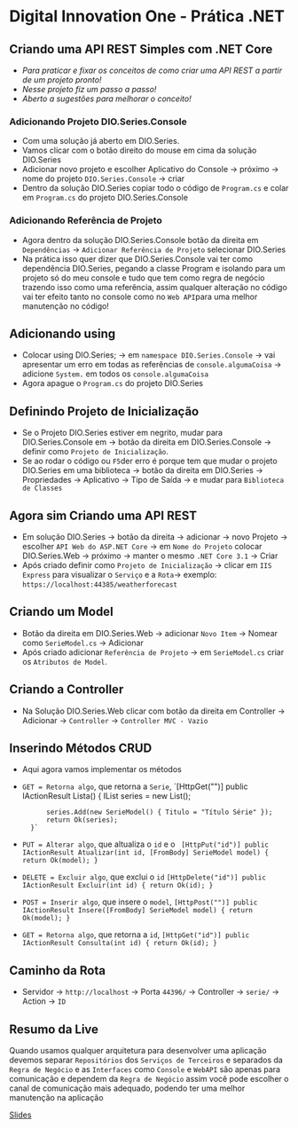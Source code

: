 # Digital Innovation One - Prática .NET

## Criando uma API REST Simples com .NET Core

- _Para praticar e fixar os conceitos de como criar uma API REST a partir de um projeto pronto!_
- _Nesse projeto fiz um passo a passo!_
- _Aberto a sugestões para melhorar o conceito!_

### Adicionando Projeto DIO.Series.Console

* Com uma solução já aberto em DIO.Series.
* Vamos clicar com o botão direito do mouse em cima da solução DIO.Series
* Adicionar novo projeto e escolher Aplicativo do Console -> próximo -> nome do projeto `DIO.Series.Console` -> criar
* Dentro da solução DIO.Series copiar todo o código de `Program.cs` e colar em `Program.cs` 
do projeto DIO.Series.Console

### Adicionando Referência de Projeto

* Agora dentro da solução DIO.Series.Console botão da direita em `Dependências` -> 
`Adicionar Referência de Projeto` selecionar DIO.Series 
* Na prática isso quer dizer que DIO.Series.Console vai ter como dependência DIO.Series, 
pegando a classe Program e isolando para um projeto só do meu console e tudo que tem como 
regra de negócio trazendo isso como uma referência, assim qualquer alteração no código vai ter efeito tanto no console
como no `Web API`para uma melhor manutenção no código!

## Adicionando using

* Colocar using DIO.Series; -> em `namespace DIO.Series.Console` -> vai apresentar um erro em todas 
as referências de `console.algumaCoisa` -> adicione `System.` em todos os `console.algumaCoisa`
* Agora apague o `Program.cs` do projeto DIO.Series

## Definindo Projeto de Inicialização

* Se o Projeto DIO.Series estiver em negrito, mudar para DIO.Series.Console em -> botão da direita em DIO.Series.Console
-> definir como `Projeto de Inicialização`.
* Se ao rodar o código ou `F5`der erro é porque tem que mudar o projeto DIO.Series em uma biblioteca ->
botão da direita em DIO.Series -> Propriedades -> Aplicativo -> Tipo de Saída -> e mudar para `Biblioteca de Classes`

## Agora sim Criando uma API REST

* Em solução DIO.Series -> botão da direita -> adicionar -> novo Projeto -> escolher `API Web do ASP.NET Core` ->
em `Nome do Projeto` colocar DIO.Series.Web -> próximo -> manter o mesmo `.NET Core 3.1` -> Criar
* Após criado definir como `Projeto de Inicialização` -> 
clicar em `IIS Express` para visualizar o `Serviço` e a `Rota`-> exemplo: `https://localhost:44385/weatherforecast`

## Criando um Model

* Botão da direita em DIO.Series.Web -> adicionar `Novo Item` -> Nomear como `SerieModel.cs` -> Adicionar
* Após criado adicionar `Referência de Projeto` -> em `SerieModel.cs` criar os `Atributos de Model`.

## Criando a Controller

* Na Solução DIO.Series.Web clicar com botão da direita em Controller -> 
Adicionar -> `Controller` -> `Controller MVC - Vazio`

## Inserindo Métodos CRUD

* Aqui agora vamos implementar os métodos 
* `GET = Retorna algo`, que retorna a `Serie`, 
`[HttpGet("")]
        public IActionResult Lista()
        {
            IList<SerieModel> series = new List<SerieModel>();

            series.Add(new SerieModel() { Titulo = "Título Série" });            
            return Ok(series);
        }`

* `PUT = Alterar algo`, que altualiza o `id` e o
` [HttpPut("id")]
        public IActionResult Atualizar(int id, [FromBody] SerieModel model)
        {
            return Ok(model);
        }`

* `DELETE = Excluir algo`, que exclui o `id`
`[HttpDelete("id")]
        public IActionResult Excluir(int id)
        {
            return Ok(id);
        }`

* `POST = Inserir algo`, que insere o `model`,
`[HttpPost("")]
        public IActionResult Insere([FromBody] SerieModel model)
        {
            return Ok(model);
        }`

* `GET = Retorna algo`, que retorna a `id`, 
`[HttpGet("id")]
        public IActionResult Consulta(int id)
        {
            return Ok(id);
        }`
        
## Caminho da Rota 

* Servidor -> `http://localhost` -> Porta `44396/` -> Controller -> `serie/` -> Action -> `ID`        
        
## Resumo da Live

Quando usamos qualquer arquitetura para desenvolver uma aplicação devemos separar `Repositórios` dos `Serviços de Terceiros` e separados da `Regra de Negócio` e as `Interfaces` como `Console` e `WebAPI` são apenas para comunicação e dependem da `Regra de Negócio` assim você pode escolher o canal de comunicação mais adequado, podendo ter uma melhor manutenção na aplicação
       
[Slides](dio-dotnet-poo-lab-2.pdf)